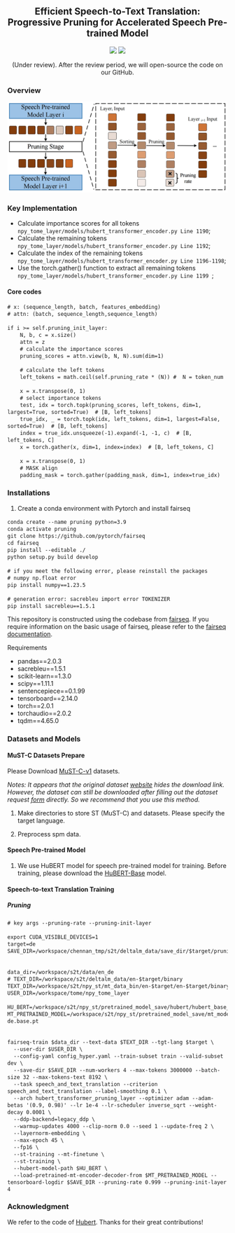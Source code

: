 



<h2 align="center">
Efficient Speech-to-Text Translation: Progressive Pruning for Accelerated Speech Pre-trained Model
</h2>

<p align="center">
  <!-- <img src="https://img.shields.io/badge/EMNLP-2023-brightgreen"> -->
  <!-- <under review><img src="http://img.shields.io/badge/Paper-PDF-red.svg"></a> -->
  <img src="https://img.shields.io/badge/License-Apache%202.0-blue.svg">
  <img src="https://img.shields.io/badge/PyTorch-%23EE4C2C.svg?e&logo=PyTorch&logoColor=white">
</p>

<p align="center">
(Under review).
After the review period, we will open-source the code on our GitHub.
</p>

### Overview

<div style="text-align: center">
<img src="images/figure2.jpg"/>
</div>


### Key Implementation


- Calculate importance scores for all tokens `npy_tome_layer/models/hubert_transformer_encoder.py Line 1190`;
- Calculate the remaining tokens `npy_tome_layer/models/hubert_transformer_encoder.py Line 1192`;
- Calculate the index of the remaining tokens `npy_tome_layer/models/hubert_transformer_encoder.py Line 1196-1198`;
- Use the torch.gather() function to extract all remaining tokens `npy_tome_layer/models/hubert_transformer_encoder.py Line 1199 `;



#### Core codes
```
# x: (sequence_length, batch, features_embedding) 
# attn: (batch, sequence_length,sequence_length)

if i >= self.pruning_init_layer:
    N, b, c = x.size()
    attn = z
    # calculate the importance scores
    pruning_scores = attn.view(b, N, N).sum(dim=1)

    # calculate the left tokens
    left_tokens = math.ceil(self.pruning_rate * (N)) #  N = token_num

    x = x.transpose(0, 1)
    # select importance tokens
    test, idx = torch.topk(pruning_scores, left_tokens, dim=1, largest=True, sorted=True)  # [B, left_tokens]
    true_idx, _ = torch.topk(idx, left_tokens, dim=1, largest=False, sorted=True)  # [B, left_tokens] 
    index = true_idx.unsqueeze(-1).expand(-1, -1, c)  # [B, left_tokens, C]          
    x = torch.gather(x, dim=1, index=index)  # [B, left_tokens, C]  

    x = x.transpose(0, 1)  
    # MASK align
    padding_mask = torch.gather(padding_mask, dim=1, index=true_idx)
```

### Installations

1. Create a conda environment with Pytorch and install fairseq

```
conda create --name pruning python=3.9
conda activate pruning
git clone https://github.com/pytorch/fairseq
cd fairseq
pip install --editable ./
python setup.py build develop

# if you meet the following error, please reinstall the packages
# numpy np.float error 
pip install numpy==1.23.5

# generation error: sacrebleu import error TOKENIZER 
pip install sacrebleu==1.5.1
```


This repository is constructed using the codebase from [fairseq](https://github.com/facebookresearch/fairseq). If you require information on the basic usage of fairseq, please refer to the [fairseq documentation](https://fairseq.readthedocs.io/en/latest/).

Requirements
- pandas==2.0.3
- sacrebleu==1.5.1
- scikit-learn==1.3.0
- scipy==1.11.1
- sentencepiece==0.1.99
- tensorboard==2.14.0
- torch==2.0.1
- torchaudio==2.0.2
- tqdm==4.65.0




### Datasets and Models
#### MuST-C Datasets Prepare

Please Download [MuST-C-v1](https://docs.google.com/forms/d/e/1FAIpQLSer9jNfUtxbi610n3T6diXRlANBbuzShsCje-GtKs1Sngh0YQ/viewform?pli=1) datasets. 

   *Notes: It appears that the original dataset [website](https://www.fbk.eu/en/research-centers/) hides the download link. However, the dataset can still be downloaded after filling out the dataset request [form](https://docs.google.com/forms/d/e/1FAIpQLSer9jNfUtxbi610n3T6diXRlANBbuzShsCje-GtKs1Sngh0YQ/viewform?pli=1) directly. So we recommend that you use this method.*

1. Make directories to store ST (MuST-C) and datasets. Please specify the target language.

2.  Preprocess spm data. 

#### Speech Pre-trained Model 

1. We use HuBERT model for speech pre-trained model for training. Before training, please download the [HuBERT-Base](https://dl.fbaipublicfiles.com/hubert/hubert_base_ls960.pt) model.




#### Speech-to-text Translation Training
##### Pruning

```
# key args --pruning-rate --pruning-init-layer

export CUDA_VISIBLE_DEVICES=1
target=de
SAVE_DIR=/workspace/chennan_tmp/s2t/deltalm_data/save_dir/$target/pruning_layer_rate_085_layer6


data_dir=/workspace/s2t/data/en_de
# TEXT_DIR=/workspace/s2t/deltalm_data/en-$target/binary
TEXT_DIR=/workspace/s2t/npy_st/mt_data_bin/en-$target/en-$target/binary
USER_DIR=/workspace/tome/npy_tome_layer

HU_BERT=/workspace/s2t/npy_st/pretrained_model_save/hubert/hubert_base_ls960.pt
MT_PRETRAINED_MODEL=/workspace/s2t/npy_st/pretrained_model_save/mt_model_save/mt.en-de.base.pt


fairseq-train $data_dir --text-data $TEXT_DIR --tgt-lang $target \
  --user-dir $USER_DIR \
  --config-yaml config_hyper.yaml --train-subset train --valid-subset dev \
  --save-dir $SAVE_DIR --num-workers 4 --max-tokens 3000000 --batch-size 32 --max-tokens-text 8192 \
  --task speech_and_text_translation --criterion speech_and_text_translation --label-smoothing 0.1 \
  --arch hubert_transformer_pruning_layer --optimizer adam --adam-betas '(0.9, 0.98)' --lr 1e-4 --lr-scheduler inverse_sqrt --weight-decay 0.0001 \
  --ddp-backend=legacy_ddp \
  --warmup-updates 4000 --clip-norm 0.0 --seed 1 --update-freq 2 \
  --layernorm-embedding \
  --max-epoch 45 \
  --fp16 \
  --st-training --mt-finetune \
  --st-training \
  --hubert-model-path $HU_BERT \
  --load-pretrained-mt-encoder-decoder-from $MT_PRETRAINED_MODEL --tensorboard-logdir $SAVE_DIR --pruning-rate 0.999 --pruning-init-layer 4
```

### Acknowledgment

We refer to the code of [Hubert](https://github.com/facebookresearch/fairseq/blob/main/examples/hubert/README.md). Thanks for their great contributions!